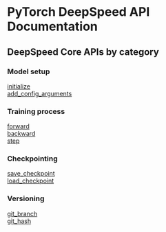 # PyTorch DeepSpeed API Documentation

## DeepSpeed Core APIs by category

### Model setup

[initialize](../htmlfiles/api/full/index.html#deepspeed.initialize)<br />
[add\_config\_arguments](../htmlfiles/api/full/index.html#deepspeed.add_config_arguments)<br />

### Training process

[forward](../htmlfiles/api/full/pt/deepspeed_light.html#deepspeed.pt.deepspeed_light.DeepSpeedLight.forward)<br />
[backward](../htmlfiles/api/full/pt/deepspeed_light.html#deepspeed.pt.deepspeed_light.DeepSpeedLight.backward)<br />
[step](../htmlfiles/api/full/pt/deepspeed_light.html#deepspeed.pt.deepspeed_light.DeepSpeedLight.step)<br />

### Checkpointing

[save\_checkpoint](../htmlfiles/api/full/pt/deepspeed_light.html#deepspeed.pt.deepspeed_light.DeepSpeedLight.save_checkpoint)<br />
[load\_checkpoint](../htmlfiles/api/full/pt/deepspeed_light.html#deepspeed.pt.deepspeed_light.DeepSpeedLight.load_checkpoint)<br />



### Versioning

[git\_branch](../htmlfiles/api/full/version_info.m.html#deepspeed.version_info.git_branch)<br />
[git\_hash](../htmlfiles/api/full/version_info.m.html#deepspeed.version_info.git_hash)<br />
